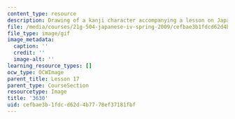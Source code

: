 ```yaml
---
content_type: resource
description: Drawing of a kanji character accompanying a lesson on Japanese.
file: /media/courses/21g-504-japanese-iv-spring-2009/cefbae3b1fdcd62d4b7778ef37181fbf_3630.gif
file_type: image/gif
image_metadata:
  caption: ''
  credit: ''
  image-alt: ''
learning_resource_types: []
ocw_type: OCWImage
parent_title: Lesson 17
parent_type: CourseSection
resourcetype: Image
title: '3630'
uid: cefbae3b-1fdc-d62d-4b77-78ef37181fbf
---
```


